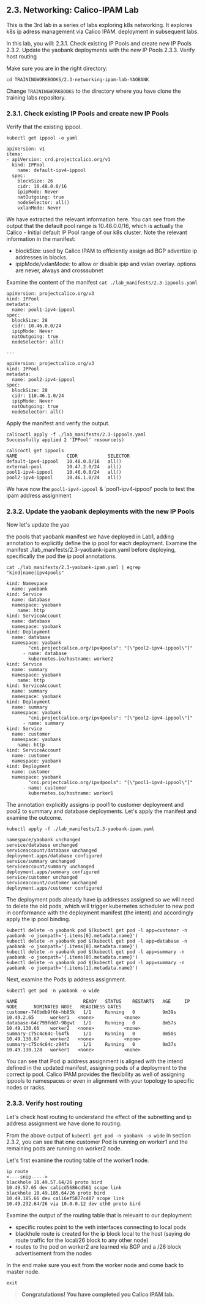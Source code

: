 ## 2.3. Networking: Calico-IPAM Lab

This is the 3rd lab in a series of labs exploring k8s networking. It explores k8s ip adress management via Calico IPAM. deployment in subsequent labs.

In this lab, you will:
2.3.1. Check existing IP Pools  and create new IP Pools 
2.3.2. Update the yaobank deployments with the new IP Pools
2.3.3. Verify host routing

Make sure you are in the right directory:

`cd TRAININGWORKBOOKS/2.3-networking-ipam-lab-YAOBANK`

Change `TRAININGWORKBOOKS` to the directory where you have clone the training labs repository.

### 2.3.1. Check existing IP Pools  and create new IP Pools

Verify that the existing ippool.

```
kubectl get ippool -o yaml
```

```
apiVersion: v1
items:
- apiVersion: crd.projectcalico.org/v1
  kind: IPPool
    name: default-ipv4-ippool
  spec:
    blockSize: 26
    cidr: 10.48.0.0/16
    ipipMode: Never
    natOutgoing: true
    nodeSelector: all()
    vxlanMode: Never
```
We have extracted the relevant information here. You can see from the output that the default pool range is 10.48.0.0/16, which is actually the Calico - Initial default IP Pool range of our k8s cluster.
Note the relevant information in the manifest:

* blockSize: used by Calico IPAM to efficiently assign ad BGP advertize ip addresses in blocks. 
* ipipMode/vxlanMode: to allow or disable ipip and vxlan overlay. options are never, always and crosssubnet


Examine the content of the manifest `cat ./lab_manifests/2.3-ippools.yaml`

```
apiVersion: projectcalico.org/v3
kind: IPPool
metadata:
  name: pool1-ipv4-ippool
spec:
  blockSize: 28
  cidr: 10.46.0.0/24
  ipipMode: Never
  natOutgoing: true
  nodeSelector: all()

---

apiVersion: projectcalico.org/v3
kind: IPPool
metadata:
  name: pool2-ipv4-ippool
spec:
  blockSize: 28
  cidr: 110.46.1.0/24
  ipipMode: Never
  natOutgoing: true
  nodeSelector: all()
```

Apply the manifest and verify the output.

```
calicoctl apply -f ./lab_manifests/2.3-ippools.yaml 
Successfully applied 2 'IPPool' resource(s)
```

```
calicoctl get ippools
NAME                  CIDR           SELECTOR   
default-ipv4-ippool   10.48.0.0/16   all()      
external-pool         10.47.2.0/24   all()      
pool1-ipv4-ippool     10.46.0.0/24   all()      
pool2-ipv4-ippool     10.46.1.0/24   all()    
```

We have now the `pool1-ipv4-ippool` & `pool1-ipv4-ippool' pools to test the ipam address assignment

### 2.3.2. Update the yaobank deployments with the new IP Pools

Now let's update the yao

 the pools that yaobank manifest we have deployed in Lab1, adding annotation to explicitly define the ip pool for each deployment. Examine the manifest ./lab_manifests/2.3-yaobank-ipam.yaml before deploying, specifically the pod the ip pool  annotations.

```
cat ./lab_manifests/2.3-yaobank-ipam.yaml | egrep "kind|name|ipv4pools"
```

```
kind: Namespace
  name: yaobank
kind: Service
  name: database
  namespace: yaobank
    name: http
kind: ServiceAccount
  name: database
  namespace: yaobank
kind: Deployment
  name: database
  namespace: yaobank
        "cni.projectcalico.org/ipv4pools": "[\"pool2-ipv4-ippool\"]"
      - name: database
        kubernetes.io/hostname: worker2
kind: Service
  name: summary
  namespace: yaobank
    name: http
kind: ServiceAccount
  name: summary
  namespace: yaobank
kind: Deployment
  name: summary
  namespace: yaobank
        "cni.projectcalico.org/ipv4pools": "[\"pool2-ipv4-ippool\"]"
      - name: summary
kind: Service
  name: customer
  namespace: yaobank
    name: http
kind: ServiceAccount
  name: customer
  namespace: yaobank
kind: Deployment
  name: customer
  namespace: yaobank
        "cni.projectcalico.org/ipv4pools": "[\"pool1-ipv4-ippool\"]"
      - name: customer
        kubernetes.io/hostname: worker1
```

The annotation explicitly assigns ip pool1 to customer deployment and pool2 to summary and database deployments. Let's apply the manifest and examine the outcome.

```
kubectl apply -f ./lab_manifests/2.3-yaobank-ipam.yaml 

namespace/yaobank unchanged
service/database unchanged
serviceaccount/database unchanged
deployment.apps/database configured
service/summary unchanged
serviceaccount/summary unchanged
deployment.apps/summary configured
service/customer unchanged
serviceaccount/customer unchanged
deployment.apps/customer configured
```

The deployment pods already have ip addresses assigned so we will need to delete the old pods, which will trigger kubernetes scheduler to new pod in conformance with the deployment manifest (the intent) and accordingly apply the ip pool binding.

```
kubectl delete -n yaobank pod $(kubectl get pod -l app=customer -n yaobank -o jsonpath='{.items[0].metadata.name}')
kubectl delete -n yaobank pod $(kubectl get pod -l app=database -n yaobank -o jsonpath='{.items[0].metadata.name}')
kubectl delete -n yaobank pod $(kubectl get pod -l app=summary -n yaobank -o jsonpath='{.items[0].metadata.name}')
kubectl delete -n yaobank pod $(kubectl get pod -l app=summary -n yaobank -o jsonpath='{.items[1].metadata.name}')
```



Next, examine the Pods ip address assignment.

```
kubectl get pod -n yaobank -o wide

NAME                        READY   STATUS    RESTARTS   AGE     IP              NODE      NOMINATED NODE   READINESS GATES
customer-746bdb9f6b-hb85k   1/1     Running   0          9m39s   10.49.2.65      worker1   <none>           <none>
database-64c799fdd7-98gwt   1/1     Running   0          8m57s   10.49.130.66    worker2   <none>           <none>
summary-c75c4c64c-l64fk     1/1     Running   0          8m50s   10.49.130.67    worker2   <none>           <none>
summary-c75c4c64c-z94fx     1/1     Running   0          9m37s   10.49.130.128   worker1   <none>           <none>

```
You can see that Pod ip address assignment is aligned with the intend defined in the updated manifest, assigning pods of a deployment to the correct ip pool.  Calico IPAM provides the flexibility as well of assigning ippools to namespaces or even in alignment with your topology to specific nodes or racks.

### 2.3.3. Verify host routing

Let's check host routing to understand the effect of the subnetting and ip address assignment we have done to routing.

From the above output of `kubectl get pod -n yaobank -o wide` in section 2.3.2, you can see that one customer Pod is running on worker1 and the remaining pods are running on worker2 node. 

Let's first examine the routing table of the worker1 node.

```
ip route
<----snip----->
blackhole 10.49.57.64/26 proto bird 
10.49.57.65 dev calicd5686cd561 scope link 
blackhole 10.49.185.64/26 proto bird 
10.49.185.66 dev cali6ef5877c407 scope link 
10.49.232.64/26 via 10.0.0.12 dev eth0 proto bird 
```

Examine the output of the routing table that is relevant to our deployment:
* specific routes point to the veth interfaces connecting to local pods
* blackhole route is created for the ip block local to the host (saying do route traffic for the local/26 block to any other node)
* routes to the pod on worker2 are learned via BGP and a /26 block advertisement from the nodes

In the end make sure you exit from the worker node and come back to master node.

```
exit
```


> __Congratulations! You have completed you Calico IPAM lab.__ 
